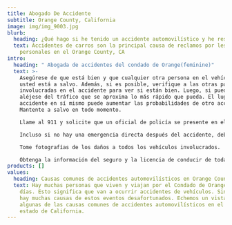 ```yaml
---
title: Abogado De Accidente
subtitle: Orange County, California
image: img/img_9003.jpg
blurb:
  heading: ¿Qué hago si he tenido un accidente automovilístico y he resultado herido?
  text: Accidentes de carros son la principal causa de reclamos por lesiones
    personales en el Orange County, CA
intro:
  heading: " Abogada de accidentes del condado de Orange(feminine)"
  text: >-
    Asegúrese de que está bien y que cualquier otra persona en el vehículo con
    usted está a salvo. Además, si es posible, verifique a las otras partes
    involucradas en el accidente para ver si están bien. Luego, si puede,
    aléjese del tráfico que se aproxima lo más rápido que pueda. El lugar del
    accidente en sí mismo puede aumentar las probabilidades de otro accidente.
    Mantente a salvo en todo momento.

    Llame al 911 y solicite que un oficial de policía se presente en el lugar del accidente.

    Incluso si no hay una emergencia directa después del accidente, debe llamar al departamento de policía local para informar el accidente.

    Tome fotografías de los daños a todos los vehículos involucrados.

    Obtenga la información del seguro y la licencia de conducir de todas las partes involucradas en el accidente.
products: []
values:
  heading: Causas comunes de accidentes automovilísticos en Orange County
  text: Hay muchas personas que viven y viajan por el Condado de Orange todos los
    días. Esto significa que van a ocurrir accidentes de vehículos. Sin embargo,
    hay muchas causas de estos eventos desafortunados. Echemos un vistazo a
    algunas de las causas comunes de accidentes automovilísticos en el gran
    estado de California.
---
```


